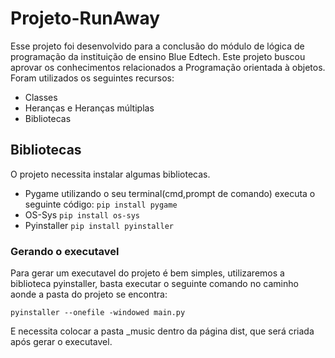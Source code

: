 # Projeto-RunAway
Esse projeto foi desenvolvido para a conclusão do módulo de lógica de programação da instituição de ensino Blue Edtech.
Este projeto buscou aprovar os conhecimentos relacionados a Programação orientada à objetos. 
Foram utilizados os seguintes recursos:

 - Classes 
 - Heranças e Heranças múltiplas
 - Bibliotecas

## Bibliotecas

O projeto necessita instalar algumas bibliotecas.

 * Pygame utilizando o seu terminal(cmd,prompt de comando) executa o seguinte código:
     `pip install pygame`
 * OS-Sys
    `pip install os-sys`
 * Pyinstaller
    `pip install pyinstaller`

### Gerando o executavel 

Para gerar um executavel do projeto é bem simples, utilizaremos a biblioteca pyinstaller, basta executar o seguinte comando no caminho aonde a pasta do projeto se encontra:

`pyinstaller --onefile -windowed main.py`

E necessita colocar a pasta _music dentro da página dist, que será criada após gerar o executavel.

